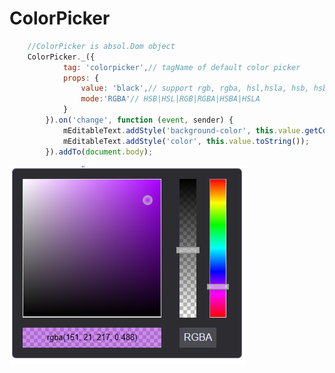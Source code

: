 # ColorPicker

```js
    //ColorPicker is absol.Dom object
    ColorPicker._({
            tag: 'colorpicker',// tagName of default color picker
            props: {
                value: 'black',// support rgb, rgba, hsl,hsla, hsb, hsba, hex8, hex6, hex4, hex3
                mode:'RGBA'// HSB|HSL|RGB|RGBA|HSBA|HSLA
            }
        }).on('change', function (event, sender) {
            mEditableText.addStyle('background-color', this.value.getContrastYIQ().toString())
            mEditableText.addStyle('color', this.value.toString());
        }).addTo(document.body);

```

[![Live-Demo](./doc/assets/v0.0.1.png)](https://volcanion.cf/colorpicker)